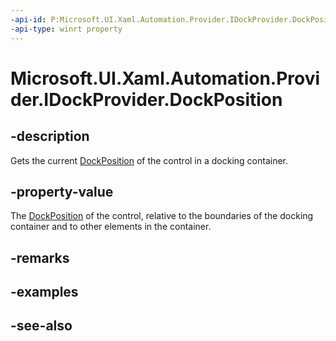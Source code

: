 ```yaml
---
-api-id: P:Microsoft.UI.Xaml.Automation.Provider.IDockProvider.DockPosition
-api-type: winrt property
---
```


<!-- Property syntax
public Windows.UI.Xaml.Automation.DockPosition DockPosition { get; }
-->

# Microsoft.UI.Xaml.Automation.Provider.IDockProvider.DockPosition

## -description
Gets the current [DockPosition](../microsoft.ui.xaml.automation/dockposition.md) of the control in a docking container.

## -property-value
The [DockPosition](../microsoft.ui.xaml.automation/dockposition.md) of the control, relative to the boundaries of the docking container and to other elements in the container.

## -remarks

## -examples

## -see-also
